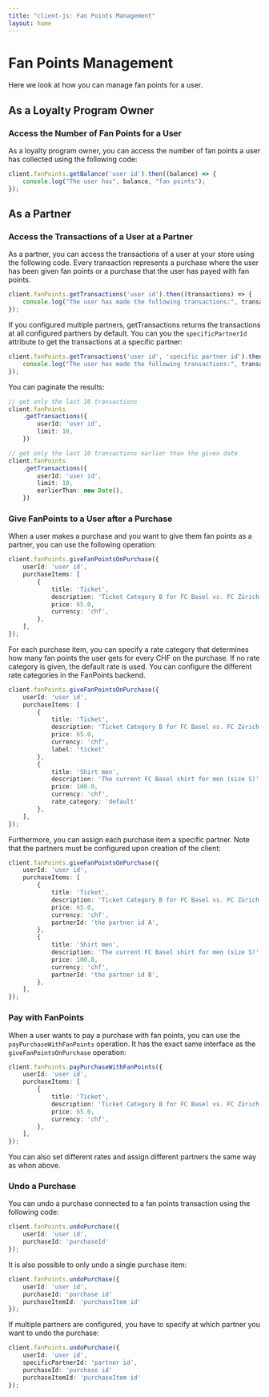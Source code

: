 ```yaml
---
title: "client-js: Fan Points Management"
layout: home
---
```


# Fan Points Management

Here we look at how you can manage fan points for a user.

## As a Loyalty Program Owner

### Access the Number of Fan Points for a User

As a loyalty program owner, you can access the number of fan points a user has collected using the following code:

```typescript
client.fanPoints.getBalance('user id').then((balance) => {
    console.log("The user has", balance, "fan points");
});
```

## As a Partner

### Access the Transactions of a User at a Partner

As a partner, you can access the transactions of a user at your store using the following code. Every transaction represents a purchase where the user has been given fan points or a purchase that the user has payed with fan points.

```typescript
client.fanPoints.getTransactions('user id').then((transactions) => {
    console.log("The user has made the following transactions:", transactions);
});
```

If you configured multiple partners, getTransactions returns the transactions at all configured partners by default. You can you the `specificPartnerId` attribute to get the transactions at a specific partner:

```typescript
client.fanPoints.getTransactions('user id', 'specific partner id').then((transactions) => {
    console.log("The user has made the following transactions:", transactions);
});
```

You can paginate the results:

```typescript
// get only the last 10 transactions
client.fanPoints
    .getTransactions({
        userId: 'user id',
        limit: 10,
    })

// get only the last 10 transactions earlier than the given date
client.fanPoints
    .getTransactions({
        userId: 'user id',
        limit: 10,
        earlierThan: new Date(),
    })
```

### Give FanPoints to a User after a Purchase

When a user makes a purchase and you want to give them fan points as a partner, you can use the following operation:

```typescript
client.fanPoints.giveFanPointsOnPurchase({
    userId: 'user id',
    purchaseItems: [
        {
            title: 'Ticket',
            description: 'Ticket Category B for FC Basel vs. FC Zürich',
            price: 65.0,
            currency: 'chf',
        },
    ],
});
```

For each purchase item, you can specify a rate category that determines how many fan points the user gets for every CHF on the purchase. If no rate category is given, the default rate is used. You can configure the different rate categories in the FanPoints backend.

```typescript
client.fanPoints.giveFanPointsOnPurchase({
    userId: 'user id',
    purchaseItems: [
        {
            title: 'Ticket',
            description: 'Ticket Category B for FC Basel vs. FC Zürich',
            price: 65.0,
            currency: 'chf',
            label: 'ticket'
        },
        {
            title: 'Shirt men',
            description: 'The current FC Basel shirt for men (size S)',
            price: 100.0,
            currency: 'chf',
            rate_category: 'default'
        },
    ],
});
```

Furthermore, you can assign each purchase item a specific partner. Note that the partners must be configured upon creation of the client:

```typescript
client.fanPoints.giveFanPointsOnPurchase({
    userId: 'user id',
    purchaseItems: [
        {
            title: 'Ticket',
            description: 'Ticket Category B for FC Basel vs. FC Zürich',
            price: 65.0,
            currency: 'chf',
            partnerId: 'the partner id A',
        },
        {
            title: 'Shirt men',
            description: 'The current FC Basel shirt for men (size S)',
            price: 100.0,
            currency: 'chf',
            partnerId: 'the partner id B',
        },
    ],
});
```

### Pay with FanPoints

When a user wants to pay a purchase with fan points, you can use the `payPurchaseWithFanPoints` operation. It has the exact same interface as the `giveFanPointsOnPurchase` operation:

```typescript
client.fanPoints.payPurchaseWithFanPoints({
    userId: 'user id',
    purchaseItems: [
        {
            title: 'Ticket',
            description: 'Ticket Category B for FC Basel vs. FC Zürich',
            price: 65.0,
            currency: 'chf',
        },
    ],
});
```

You can also set different rates and assign different partners the same way as whon above.

### Undo a Purchase

You can undo a purchase connected to a fan points transaction using the following code:

```typescript
client.fanPoints.undoPurchase({
    userId: 'user id',
    purchaseId: 'purchaseId'
});
```

It is also possible to only undo a single purchase item:

```typescript
client.fanPoints.undoPurchase({
    userId: 'user id',
    purchaseId: 'purchase id'
    purchaseItemId: 'purchaseItem id'
});
```

If multiple partners are configured, you have to specify at which partner you want to undo the purchase:

```typescript
client.fanPoints.undoPurchase({
    userId: 'user id',
    specificPartnerId: 'partner id',
    purchaseId: 'purchase id'
    purchaseItemId: 'purchaseItem id'
});
```